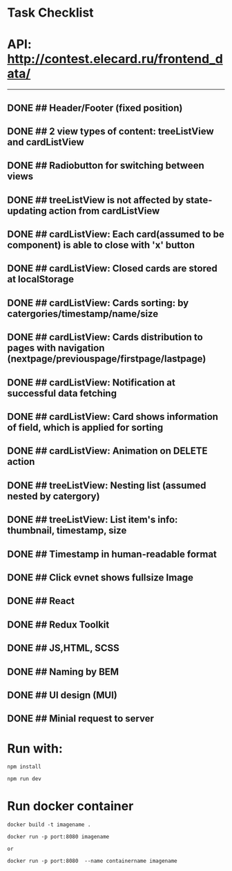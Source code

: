 # Task Checklist
# API: http://contest.elecard.ru/frontend_data/
-----------------------------------
## DONE ## Header/Footer (fixed position)
## DONE ## 2 view types of content: treeListView and cardListView
## DONE ## Radiobutton for switching between views
## DONE ## treeListView is not affected by state-updating action from cardListView

## DONE ## cardListView: Each card(assumed to be component) is able to close with 'x' button
## DONE ## cardListView: Closed cards are stored at localStorage 
## DONE ## cardListView: Cards sorting: by catergories/timestamp/name/size
## DONE ## cardListView: Cards distribution to pages with navigation (nextpage/previouspage/firstpage/lastpage) 
## DONE ## cardListView: Notification at successful data fetching 
## DONE ## cardListView: Card shows information of field, which is applied for sorting
## DONE ## cardListView: Animation on DELETE action

## DONE ## treeListView: Nesting list (assumed nested by catergory)
## DONE ## treeListView: List item's info: thumbnail, timestamp, size

## DONE ## Timestamp in human-readable format
## DONE ## Click evnet shows fullsize Image

## DONE ## React
## DONE ## Redux Toolkit
## DONE ## JS,HTML, SCSS
## DONE ## Naming by BEM
## DONE ## UI design (MUI)
## DONE ## Minial request to server

# Run with:

    npm install

    npm run dev 

# Run docker container

    docker build -t imagename .

    docker run -p port:8080 imagename 

    or

    docker run -p port:8080  --name containername imagename

